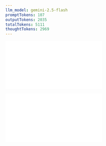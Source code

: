 ```yaml
---
llm_model: gemini-2.5-flash
promptTokens: 107
outputTokens: 2035
totalTokens: 5111
thoughtTokens: 2969
---
```


![@](steps/prompt.e765cdac.md)

![@](steps/response.692704c0.md)